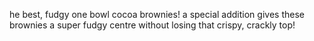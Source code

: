he best, fudgy one bowl cocoa brownies! a special addition gives these brownies a super fudgy centre without losing that crispy, crackly top!
